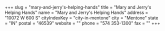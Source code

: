 +++
slug = "mary-and-jerry's-helping-hands"
title = "Mary and Jerry's Helping Hands"
name = "Mary and Jerry's Helping Hands"
address = "10072 W 600 S"
cityIndexKey = "city-in-mentone"
city = "Mentone"
state = "IN"
postal = "46539"
website = ""
phone = "574 353-1300"
fax = ""
+++
